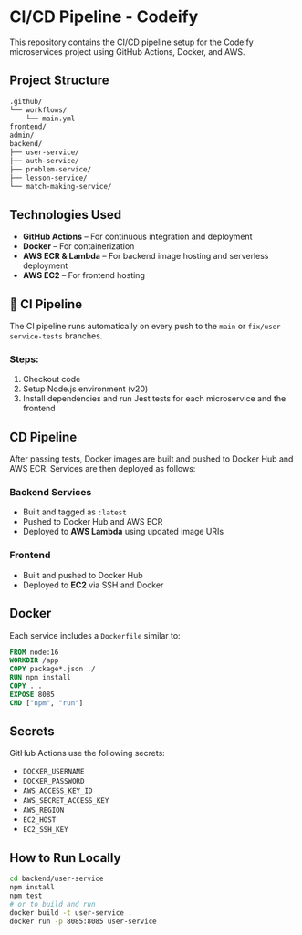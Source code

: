 # CI/CD Pipeline - Codeify

This repository contains the CI/CD pipeline setup for the Codeify microservices project using GitHub Actions, Docker, and AWS.

## Project Structure

```bash
.github/
└── workflows/
    └── main.yml
frontend/
admin/
backend/
├── user-service/
├── auth-service/
├── problem-service/
├── lesson-service/
└── match-making-service/
```

## Technologies Used
- **GitHub Actions** – For continuous integration and deployment
- **Docker** – For containerization
- **AWS ECR & Lambda** – For backend image hosting and serverless deployment
- **AWS EC2** – For frontend hosting

## 🧪 CI Pipeline
The CI pipeline runs automatically on every push to the `main` or `fix/user-service-tests` branches.

### Steps:
1. Checkout code
2. Setup Node.js environment (v20)
3. Install dependencies and run Jest tests for each microservice and the frontend

##  CD Pipeline
After passing tests, Docker images are built and pushed to Docker Hub and AWS ECR. Services are then deployed as follows:

### Backend Services
- Built and tagged as `:latest`
- Pushed to Docker Hub and AWS ECR
- Deployed to **AWS Lambda** using updated image URIs

### Frontend
- Built and pushed to Docker Hub
- Deployed to **EC2** via SSH and Docker

## Docker
Each service includes a `Dockerfile` similar to:
```dockerfile
FROM node:16
WORKDIR /app
COPY package*.json ./
RUN npm install
COPY . .
EXPOSE 8085
CMD ["npm", "run"]
```

## Secrets
GitHub Actions use the following secrets:
- `DOCKER_USERNAME`
- `DOCKER_PASSWORD`
- `AWS_ACCESS_KEY_ID`
- `AWS_SECRET_ACCESS_KEY`
- `AWS_REGION`
- `EC2_HOST`
- `EC2_SSH_KEY`

## How to Run Locally
```bash
cd backend/user-service
npm install
npm test
# or to build and run
docker build -t user-service .
docker run -p 8085:8085 user-service
```

